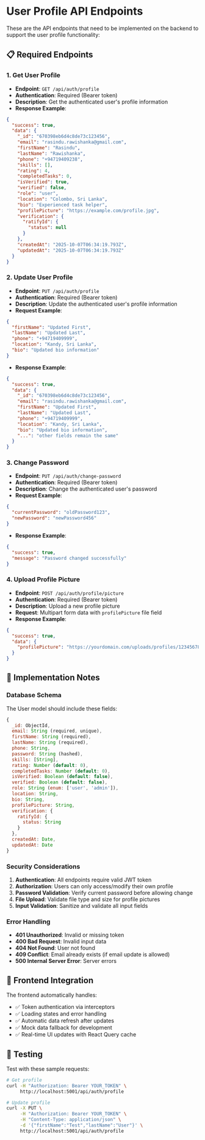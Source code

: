 # User Profile API Endpoints

These are the API endpoints that need to be implemented on the backend to support the user profile functionality:

## 📋 Required Endpoints

### 1. Get User Profile
- **Endpoint**: `GET /api/auth/profile`
- **Authentication**: Required (Bearer token)
- **Description**: Get the authenticated user's profile information
- **Response Example**:
```json
{
  "success": true,
  "data": {
    "_id": "670398eb6d4c8de73c123456",
    "email": "rasindu.rawishanka@gmail.com",
    "firstName": "Rasindu",
    "lastName": "Rawishanka",
    "phone": "+94719409238",
    "skills": [],
    "rating": 4,
    "completedTasks": 0,
    "isVerified": true,
    "verified": false,
    "role": "user",
    "location": "Colombo, Sri Lanka",
    "bio": "Experienced task helper",
    "profilePicture": "https://example.com/profile.jpg",
    "verification": {
      "ratifyId": {
        "status": null
      }
    },
    "createdAt": "2025-10-07T06:34:19.793Z",
    "updatedAt": "2025-10-07T06:34:19.793Z"
  }
}
```

### 2. Update User Profile
- **Endpoint**: `PUT /api/auth/profile`
- **Authentication**: Required (Bearer token)
- **Description**: Update the authenticated user's profile information
- **Request Example**:
```json
{
  "firstName": "Updated First",
  "lastName": "Updated Last",
  "phone": "+94719409999",
  "location": "Kandy, Sri Lanka",
  "bio": "Updated bio information"
}
```
- **Response Example**:
```json
{
  "success": true,
  "data": {
    "_id": "670398eb6d4c8de73c123456",
    "email": "rasindu.rawishanka@gmail.com",
    "firstName": "Updated First",
    "lastName": "Updated Last",
    "phone": "+94719409999",
    "location": "Kandy, Sri Lanka",
    "bio": "Updated bio information",
    "...": "other fields remain the same"
  }
}
```

### 3. Change Password
- **Endpoint**: `PUT /api/auth/change-password`
- **Authentication**: Required (Bearer token)
- **Description**: Change the authenticated user's password
- **Request Example**:
```json
{
  "currentPassword": "oldPassword123",
  "newPassword": "newPassword456"
}
```
- **Response Example**:
```json
{
  "success": true,
  "message": "Password changed successfully"
}
```

### 4. Upload Profile Picture
- **Endpoint**: `POST /api/auth/profile/picture`
- **Authentication**: Required (Bearer token)
- **Description**: Upload a new profile picture
- **Request**: Multipart form data with `profilePicture` file field
- **Response Example**:
```json
{
  "success": true,
  "data": {
    "profilePicture": "https://yourdomain.com/uploads/profiles/123456789_profile.jpg"
  }
}
```

## 🔧 Implementation Notes

### Database Schema
The User model should include these fields:
```javascript
{
  _id: ObjectId,
  email: String (required, unique),
  firstName: String (required),
  lastName: String (required),
  phone: String,
  password: String (hashed),
  skills: [String],
  rating: Number (default: 0),
  completedTasks: Number (default: 0),
  isVerified: Boolean (default: false),
  verified: Boolean (default: false),
  role: String (enum: ['user', 'admin']),
  location: String,
  bio: String,
  profilePicture: String,
  verification: {
    ratifyId: {
      status: String
    }
  },
  createdAt: Date,
  updatedAt: Date
}
```

### Security Considerations
1. **Authentication**: All endpoints require valid JWT token
2. **Authorization**: Users can only access/modify their own profile
3. **Password Validation**: Verify current password before allowing change
4. **File Upload**: Validate file type and size for profile pictures
5. **Input Validation**: Sanitize and validate all input fields

### Error Handling
- **401 Unauthorized**: Invalid or missing token
- **400 Bad Request**: Invalid input data
- **404 Not Found**: User not found
- **409 Conflict**: Email already exists (if email update is allowed)
- **500 Internal Server Error**: Server errors

## 📱 Frontend Integration

The frontend automatically handles:
- ✅ Token authentication via interceptors
- ✅ Loading states and error handling
- ✅ Automatic data refresh after updates
- ✅ Mock data fallback for development
- ✅ Real-time UI updates with React Query cache

## 🧪 Testing

Test with these sample requests:
```bash
# Get profile
curl -H "Authorization: Bearer YOUR_TOKEN" \
     http://localhost:5001/api/auth/profile

# Update profile
curl -X PUT \
     -H "Authorization: Bearer YOUR_TOKEN" \
     -H "Content-Type: application/json" \
     -d '{"firstName":"Test","lastName":"User"}' \
     http://localhost:5001/api/auth/profile
```
